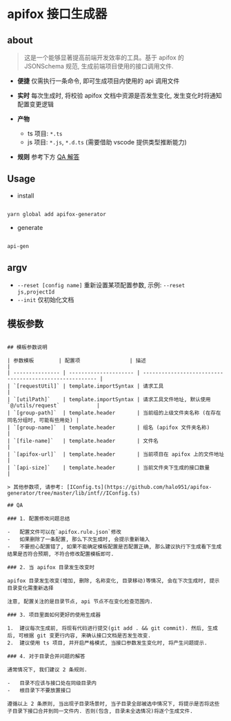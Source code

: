 # apifox 接口生成器

## about

> 这是一个能够显著提高前端开发效率的工具。基于 apifox 的 JSONSchema 规范, 生成前端项目使用的接口调用文件.

-   **便捷** 仅需执行一条命令, 即可生成项目内使用的 api 调用文件
-   **实时** 每次生成时, 将校验 apifox 文档中资源是否发生变化, 发生变化时将通知配置变更逻辑
-   **产物**

    -   ts 项目: `*.ts`
    -   js 项目: `*.js`, `*.d.ts` (需要借助 vscode 提供类型推断能力)

-   **规则** 参考下方 [QA 解答](#QA)

## Usage

-   install

```bash

yarn global add apifox-generator

```

-   generate

```bash

api-gen

```

## argv

-   `--reset [config name]` 重新设置某项配置参数, 示例: `--reset js,projectId`
-   `--init` 仅初始化文档

## 模板参数

```

## 模板参数说明

| 参数模板        | 配置项                | 描述                                                    |
| --------------- | --------------------- | ------------------------------------------------------- |
| `[requestUtil]` | template.importSyntax | 请求工具                                                |
| `[utilPath]`    | template.importSyntax | 请求工具文件地址, 默认使用 `@/utils/request`            |
| `[group-path]`  | template.header       | 当前组的上级文件夹名称 (在存在同名分组时, 可能有些用处) |
| `[group-name]`  | template.header       | 组名 (apifox 文件夹名称)                                |
| `[file-name]`   | template.header       | 文件名                                                  |
| `[apifox-url]`  | template.header       | 当前项目在 apifox 上的文件地址                          |
| `[api-size]`    | template.header       | 当前文件夹下生成的接口数量                              |

> 其他参数项, 请参考: [IConfig.ts](https://github.com/halo951/apifox-generator/tree/master/lib/intf//IConfig.ts)

## QA

### 1. 配置修改问题总结

-   配置文件可以在`apifox.rule.json`修改
-   如果删除了一条配置, 那么下次生成时, 会提示重新输入
-   不要担心配置错了, 如果不能确定模板配置是否配置正确, 那么建议执行下生成看下生成结果是否符合预期, 不符合修改配置模板即可.

### 2. 当 apifox 目录发生改变时

apifox 目录发生改变(增加, 删除, 名称变化, 目录移动)等情况, 会在下次生成时, 提示目录变化需重新选择

注意, 配置关注的是目录节点, api 节点不在变化检查范围内.

### 3. 项目里面如何更好的使用生成器

1.  建议每次生成前, 将现有代码进行提交(git add . && git commit). 然后, 生成后, 可根据 git 变更行内容, 来确认接口文档是否发生改变.
2.  建议使用 ts 项目, 并开启严格模式, 当接口参数发生变化时, 将产生问题提示.

### 4. 对于目录合并问题的解答

通常情况下, 我们建议 2 条规则.

-   目录不应该与接口处在同级目录内
-   根目录下不要放置接口

遵循以上 2 条原则, 当出现子目录场景时, 当子目录全部被选中情况下, 将提示是否将这些子目录下接口合并到同一文件内. 否则(包含, 目录未全选情况)将逐个生成文件.
```
